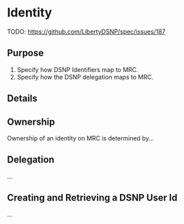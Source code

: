 # Identity

TODO: https://github.com/LibertyDSNP/spec/issues/187

## Purpose

1. Specify how DSNP Identifiers map to MRC.
1. Specify how the DSNP delegation maps to MRC.

## Details

## Ownership

Ownership of an identity on MRC is determined by...

## Delegation

...

## Creating and Retrieving a DSNP User Id

...
